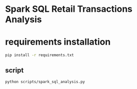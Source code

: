 
# Spark SQL Retail Transactions Analysis




# requirements installation
```bash
pip install -r requirements.txt
```

## script
```bash
python scripts/spark_sql_analysis.py
```


